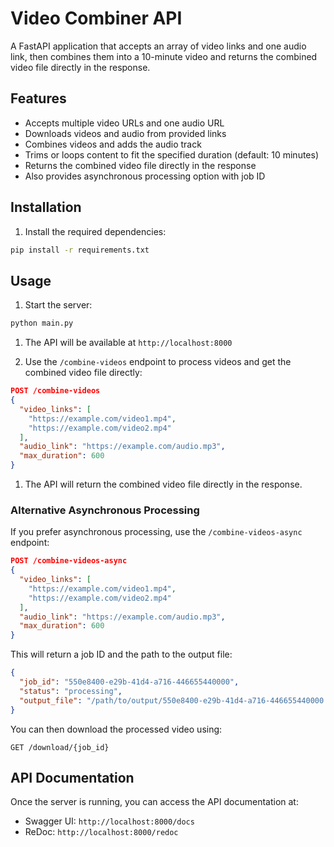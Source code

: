 # Video Combiner API

A FastAPI application that accepts an array of video links and one audio link, then combines them into a 10-minute video and returns the combined video file directly in the response.

## Features

- Accepts multiple video URLs and one audio URL
- Downloads videos and audio from provided links
- Combines videos and adds the audio track
- Trims or loops content to fit the specified duration (default: 10 minutes)
- Returns the combined video file directly in the response
- Also provides asynchronous processing option with job ID

## Installation

1. Install the required dependencies:

```bash
pip install -r requirements.txt
```

## Usage

1. Start the server:

```bash
python main.py
```

1. The API will be available at `http://localhost:8000`

1. Use the `/combine-videos` endpoint to process videos and get the combined video file directly:

```json
POST /combine-videos
{
  "video_links": [
    "https://example.com/video1.mp4",
    "https://example.com/video2.mp4"
  ],
  "audio_link": "https://example.com/audio.mp3",
  "max_duration": 600
}
```

1. The API will return the combined video file directly in the response.

### Alternative Asynchronous Processing

If you prefer asynchronous processing, use the `/combine-videos-async` endpoint:

```json
POST /combine-videos-async
{
  "video_links": [
    "https://example.com/video1.mp4",
    "https://example.com/video2.mp4"
  ],
  "audio_link": "https://example.com/audio.mp3",
  "max_duration": 600
}
```

This will return a job ID and the path to the output file:

```json
{
  "job_id": "550e8400-e29b-41d4-a716-446655440000",
  "status": "processing",
  "output_file": "/path/to/output/550e8400-e29b-41d4-a716-446655440000.mp4"
}
```

You can then download the processed video using:

```http
GET /download/{job_id}
```

## API Documentation

Once the server is running, you can access the API documentation at:

- Swagger UI: `http://localhost:8000/docs`
- ReDoc: `http://localhost:8000/redoc`

